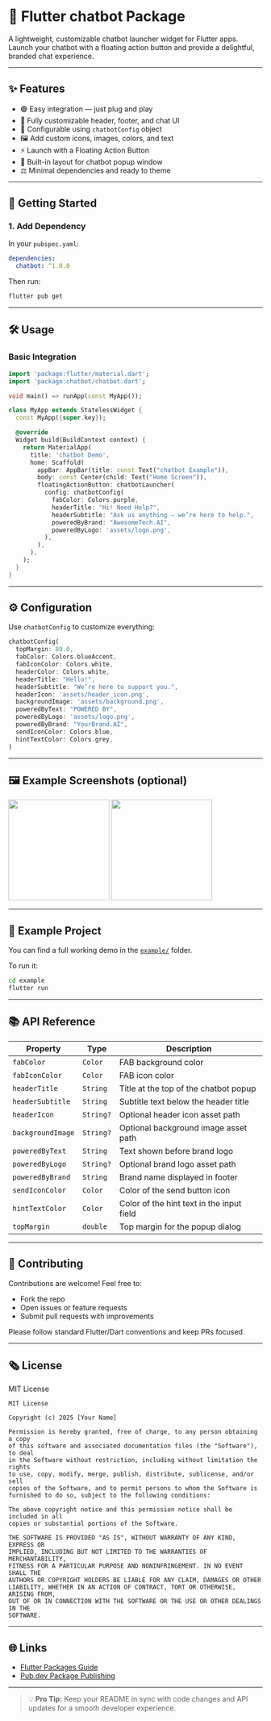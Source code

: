 # 🧠 Flutter chatbot Package

A lightweight, customizable chatbot launcher widget for Flutter apps. Launch your chatbot with a floating action button and provide a delightful, branded chat experience.

---

## ✨ Features

* 🟢 Easy integration — just plug and play
* 🎨 Fully customizable header, footer, and chat UI
* 🧱 Configurable using `chatbotConfig` object
* 🖼️ Add custom icons, images, colors, and text
* ⚡ Launch with a Floating Action Button
* 💬 Built-in layout for chatbot popup window
* ⚖️ Minimal dependencies and ready to theme

---

## 📆 Getting Started

### 1. Add Dependency

In your `pubspec.yaml`:

```yaml
dependencies:
  chatbot: ^1.0.0
```

Then run:

```bash
flutter pub get
```

---

## 🛠️ Usage

### Basic Integration

```dart
import 'package:flutter/material.dart';
import 'package:chatbot/chatbot.dart';

void main() => runApp(const MyApp());

class MyApp extends StatelessWidget {
  const MyApp({super.key});

  @override
  Widget build(BuildContext context) {
    return MaterialApp(
      title: 'chatbot Demo',
      home: Scaffold(
        appBar: AppBar(title: const Text("chatbot Example")),
        body: const Center(child: Text("Home Screen")),
        floatingActionButton: chatbotLauncher(
          config: chatbotConfig(
            fabColor: Colors.purple,
            headerTitle: "Hi! Need Help?",
            headerSubtitle: "Ask us anything — we’re here to help.",
            poweredByBrand: "AwesomeTech.AI",
            poweredByLogo: 'assets/logo.png',
          ),
        ),
      ),
    );
  }
}
```

---

## ⚙️ Configuration

Use `chatbotConfig` to customize everything:

```dart
chatbotConfig(
  topMargin: 80.0,
  fabColor: Colors.blueAccent,
  fabIconColor: Colors.white,
  headerColor: Colors.white,
  headerTitle: "Hello!",
  headerSubtitle: "We’re here to support you.",
  headerIcon: 'assets/header_icon.png',
  backgroundImage: 'assets/background.png',
  poweredByText: "POWERED BY",
  poweredByLogo: 'assets/logo.png',
  poweredByBrand: "YourBrand.AI",
  sendIconColor: Colors.blue,
  hintTextColor: Colors.grey,
)
```

---

## 🖼️ Example Screenshots (optional)

<!-- Add screenshots or screen recordings if available -->

<p float="left">
  <img src="https://via.placeholder.com/200x400.png?text=FAB" width="200">
  <img src="https://via.placeholder.com/200x400.png?text=Popup+UI" width="200">
</p>

---

## 📂 Example Project

You can find a full working demo in the [`example/`](example/) folder.

To run it:

```bash
cd example
flutter run
```

---

## 📚 API Reference

| Property          | Type      | Description                               |
| ----------------- | --------- | ----------------------------------------- |
| `fabColor`        | `Color`   | FAB background color                      |
| `fabIconColor`    | `Color`   | FAB icon color                            |
| `headerTitle`     | `String`  | Title at the top of the chatbot popup     |
| `headerSubtitle`  | `String`  | Subtitle text below the header title      |
| `headerIcon`      | `String?` | Optional header icon asset path           |
| `backgroundImage` | `String?` | Optional background image asset path      |
| `poweredByText`   | `String`  | Text shown before brand logo              |
| `poweredByLogo`   | `String?` | Optional brand logo asset path            |
| `poweredByBrand`  | `String`  | Brand name displayed in footer            |
| `sendIconColor`   | `Color`   | Color of the send button icon             |
| `hintTextColor`   | `Color`   | Color of the hint text in the input field |
| `topMargin`       | `double`  | Top margin for the popup dialog           |

---

## 🤝 Contributing

Contributions are welcome! Feel free to:

* Fork the repo
* Open issues or feature requests
* Submit pull requests with improvements

Please follow standard Flutter/Dart conventions and keep PRs focused.

---

## 🗞️ License

MIT License

```
MIT License

Copyright (c) 2025 [Your Name]

Permission is hereby granted, free of charge, to any person obtaining a copy
of this software and associated documentation files (the "Software"), to deal
in the Software without restriction, including without limitation the rights
to use, copy, modify, merge, publish, distribute, sublicense, and/or sell
copies of the Software, and to permit persons to whom the Software is
furnished to do so, subject to the following conditions:

The above copyright notice and this permission notice shall be included in all
copies or substantial portions of the Software.

THE SOFTWARE IS PROVIDED "AS IS", WITHOUT WARRANTY OF ANY KIND, EXPRESS OR
IMPLIED, INCLUDING BUT NOT LIMITED TO THE WARRANTIES OF MERCHANTABILITY,
FITNESS FOR A PARTICULAR PURPOSE AND NONINFRINGEMENT. IN NO EVENT SHALL THE
AUTHORS OR COPYRIGHT HOLDERS BE LIABLE FOR ANY CLAIM, DAMAGES OR OTHER
LIABILITY, WHETHER IN AN ACTION OF CONTRACT, TORT OR OTHERWISE, ARISING FROM,
OUT OF OR IN CONNECTION WITH THE SOFTWARE OR THE USE OR OTHER DEALINGS IN THE
SOFTWARE.
```

---

## 🌐 Links

* [Flutter Packages Guide](https://flutter.dev/docs/development/packages-and-plugins/developing-packages)
* [Pub.dev Package Publishing](https://dart.dev/tools/pub/publishing)

---

> 💡 **Pro Tip:** Keep your README in sync with code changes and API updates for a smooth developer experience.
